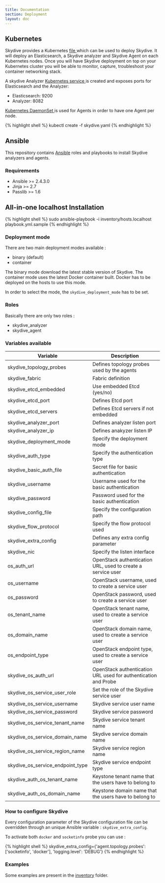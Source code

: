 ```yaml
---
title: Documentation
section: Deployment
layout: doc
---
```


## Kubernetes

Skydive provides a Kubernetes
<a href="https://github.com/skydive-project/skydive/blob/master/contrib/kubernetes/skydive.yaml" target="_blank">
  file
</a>
which can be used to deploy Skydive. It will deploy an Elasticsearch,
a Skydive analyzer and Skydive Agent on each Kubernetes nodes. Once you will
have Skydive deployment on top on your Kubernetes cluster you will be able to
monitor, capture, troubleshoot your container networking stack.

A skydive Analyzer
<a href="http://kubernetes.io/docs/user-guide/services/" target="_blank">
  Kubernetes service
</a>
is created and exposes ports for Elasticsearch and the Analyzer:

* Elasticsearch: 9200
* Analyzer: 8082

<a href="http://kubernetes.io/docs/admin/daemons/" target="_blank">
  Kubernetes DaemonSet
</a>
is used for Agents in order to have one Agent per node.

{% highlight shell %}
kubectl create -f skydive.yaml
{% endhighlight %}

## Ansible

This repository contains [Ansible](https://www.ansible.com/) roles and
playbooks to install Skydive analyzers and agents.

### Requirements

- Ansible >= 2.4.3.0
- Jinja >= 2.7
- Passlib >= 1.6

## All-in-one localhost Installation

{% highlight shell %}
sudo ansible-playbook -i inventory/hosts.localhost playbook.yml.sample
{% endhighlight %}

### Deployment mode

There are two main deployment modes available :

* binary (default)
* container

The binary mode download the latest stable version of Skydive.
The container mode uses the latest Docker container built. Docker
has to be deployed on the hosts to use this mode.

In order to select the mode, the `skydive_deployment_mode` has to be
set.

### Roles

Basically there are only two roles :

- skydive_analyzer
- skydive_agent

### Variables available

| Variable                         | Description                                                    |
| -------------------------------- | -------------------------------------------------------------- |
| skydive_topology_probes          | Defines topology probes used by the agents                     |
| skydive_fabric                   | Fabric definition                                              |
| skydive_etcd_embedded            | Use embedded Etcd (yes/no)                                     |
| skydive_etcd_port                | Defines Etcd port                                              |
| skydive_etcd_servers             | Defines Etcd servers if not embedded                           |
| skydive_analyzer_port            | Defines analyzer listen port                                   |
| skydive_analyzer_ip              | Defines anakyzer listen IP                                     |
| skydive_deployment_mode          | Specify the deployment mode                                    |
| skydive_auth_type                | Specify the authentication type                                |
| skydive_basic_auth_file          | Secret file for basic authentication                           |
| skydive_username                 | Username used for the basic authentication                     |
| skydive_password                 | Password used for the basic authentication                     |
| skydive_config_file              | Specify the configuration path                                 |
| skydive_flow_protocol            | Specify the flow protocol used                                 |
| skydive_extra_config             | Defines any extra config parameter                             |
| skydive_nic                      | Specify the listen interface                                   |
| os_auth_url                      | OpenStack authentication URL, used to create a service user    |
| os_username                      | OpenStack username, used to create a service user              |
| os_password                      | OpenStack password, used to create a service user              |
| os_tenant_name                   | OpenStack tenant name, used to create a service user           |
| os_domain_name                   | OpenStack domain name, used to create a service user           |
| os_endpoint_type                 | OpenStack endpoint type, used to create a service user         |
| skydive_os_auth_url              | OpenStack authentication URL used for authentication and Probe |
| skydive_os_service_user_role     | Set the role of the Skydive service user                       |
| skydive_os_service_username      | Skydive service user name                                      |
| skydive_os_service_password      | Skydive service password                                       |
| skydive_os_service_tenant_name   | Skydive service tenant name                                    |
| skydive_os_service_domain_name   | Skydive service domain name                                    |
| skydive_os_service_region_name   | Skydive service region name                                    |
| skydive_os_service_endpoint_type | Skydive service endpoint type                                  |
| skydive_auth_os_tenant_name      | Keystone tenant name that the users have to belong to          |
| skydive_auth_os_domain_name      | Keystone domain name that the users have to belong to          |


### How to configure Skydive

Every configuration parameter of the Skydive configuration file can be
overridden through an unique Ansible variable : `skydive_extra_config`.

To activate both `docker` and `socketinfo` probe you can use :

{% highlight shell %}
skydive_extra_config={'agent.topology.probes': ['socketinfo', 'docker'], 'logging.level': 'DEBUG'}
{% endhighlight %}

### Examples

Some examples are present in the
[inventory](https://github.com/skydive-project/skydive/tree/master/contrib/ansible/inventory) folder.
